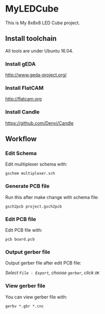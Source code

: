 # MyLEDCube

This is My 8x8x8 LED Cube project.

## Install toolchain

All tools are under Ubuntu 16.04.

### Install gEDA

http://www.geda-project.org/

### Install FlatCAM

http://flatcam.org

### Install Candle

https://github.com/Denvi/Candle

## Workflow

### Edit Schema

Edit mulitiplexer schema with:

```
gschem multiplexer.sch 
```

### Generate PCB file

Run this after make change with schema file:

```
gsch2pcb project.gsch2pcb
```

### Edit PCB file

Edit PCB file with:

```
pcb board.pcb
```

### Output gerber file

Output gerber file after edit PCB file:

_Select `File - Export`, choose `gerber`, click `OK`_

### View gerber file

You can view gerber file with:

```
gerbv *.gbr *.cnc
```